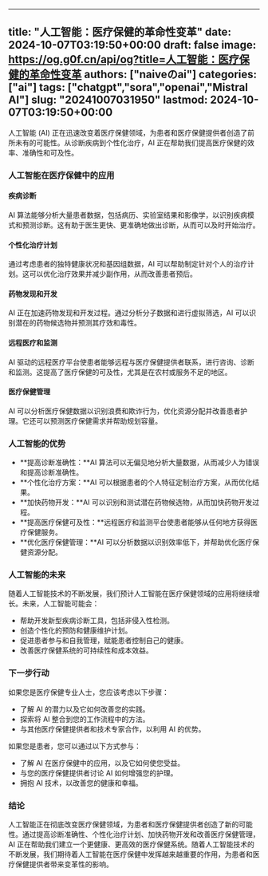 
---
title: "人工智能：医疗保健的革命性变革"
date: 2024-10-07T03:19:50+00:00
draft: false
image: https://og.g0f.cn/api/og?title=人工智能：医疗保健的革命性变革
authors: ["naiveのai"]
categories: ["ai"]
tags: ["chatgpt","sora","openai","Mistral AI"]
slug: "20241007031950"
lastmod: 2024-10-07T03:19:50+00:00
---
人工智能 (AI) 正在迅速改变着医疗保健领域，为患者和医疗保健提供者创造了前所未有的可能性。从诊断疾病到个性化治疗，AI 正在帮助我们提高医疗保健的效率、准确性和可及性。

### 人工智能在医疗保健中的应用

#### 疾病诊断

AI 算法能够分析大量患者数据，包括病历、实验室结果和影像学，以识别疾病模式和预测诊断。这有助于医生更快、更准确地做出诊断，从而可以及时开始治疗。

#### 个性化治疗计划

通过考虑患者的独特健康状况和基因组数据，AI 可以帮助制定针对个人的治疗计划。这可以优化治疗效果并减少副作用，从而改善患者预后。

#### 药物发现和开发

AI 正在加速药物发现和开发过程。通过分析分子数据和进行虚拟筛选，AI 可以识别潜在的药物候选物并预测其疗效和毒性。

#### 远程医疗和监测

AI 驱动的远程医疗平台使患者能够远程与医疗保健提供者联系，进行咨询、诊断和监测。这提高了医疗保健的可及性，尤其是在农村或服务不足的地区。

#### 医疗保健管理

AI 可以分析医疗保健数据以识别浪费和欺诈行为，优化资源分配并改善患者护理。它还可以预测医疗保健需求并帮助规划容量。

### 人工智能的优势

* **提高诊断准确性：**AI 算法可以无偏见地分析大量数据，从而减少人为错误和提高诊断准确性。
* **个性化治疗方案：**AI 可以根据患者的个人特征定制治疗方案，从而优化结果。
* **加快药物开发：**AI 可以识别和测试潜在药物候选物，从而加快药物开发过程。
* **提高医疗保健可及性：**远程医疗和监测平台使患者能够从任何地方获得医疗保健服务。
* **优化医疗保健管理：**AI 可以分析数据以识别效率低下，并帮助优化医疗保健资源分配。

### 人工智能的未来

随着人工智能技术的不断发展，我们预计人工智能在医疗保健领域的应用将继续增长。未来，人工智能可能会：

* 帮助开发新型疾病诊断工具，包括非侵入性检测。
* 创造个性化的预防和健康维护计划。
* 促进患者参与和自我管理，赋能患者控制自己的健康。
* 改善医疗保健系统的可持续性和成本效益。

### 下一步行动

如果您是医疗保健专业人士，您应该考虑以下步骤：

* 了解 AI 的潜力以及它如何改善您的实践。
* 探索将 AI 整合到您的工作流程中的方法。
* 与其他医疗保健提供者和技术专家合作，以利用 AI 的优势。

如果您是患者，您可以通过以下方式参与：

* 了解 AI 在医疗保健中的应用，以及它如何使您受益。
* 与您的医疗保健提供者讨论 AI 如何增强您的护理。
* 拥抱 AI 技术，以改善您的健康和幸福。

### 结论

人工智能正在彻底改变医疗保健领域，为患者和医疗保健提供者创造了新的可能性。通过提高诊断准确性、个性化治疗计划、加快药物开发和改善医疗保健管理，AI 正在帮助我们建立一个更健康、更高效的医疗保健系统。随着人工智能技术的不断发展，我们期待着人工智能在医疗保健中发挥越来越重要的作用，为患者和医疗保健提供者带来变革性的影响。
